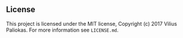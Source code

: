## License

This project is licensed under the MIT license, Copyright (c) 2017 Vilius Paliokas. For more information see `LICENSE.md`.
